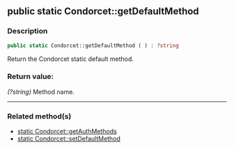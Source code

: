## public static Condorcet::getDefaultMethod

### Description    

```php
public static Condorcet::getDefaultMethod ( ) : ?string
```

Return the Condorcet static default method.
    

### Return value:   

*(?string)* Method name.


---------------------------------------

### Related method(s)      

* [static Condorcet::getAuthMethods](../Condorcet%20Class/public%20static%20Condorcet--getAuthMethods.md)    
* [static Condorcet::setDefaultMethod](../Condorcet%20Class/public%20static%20Condorcet--setDefaultMethod.md)    
